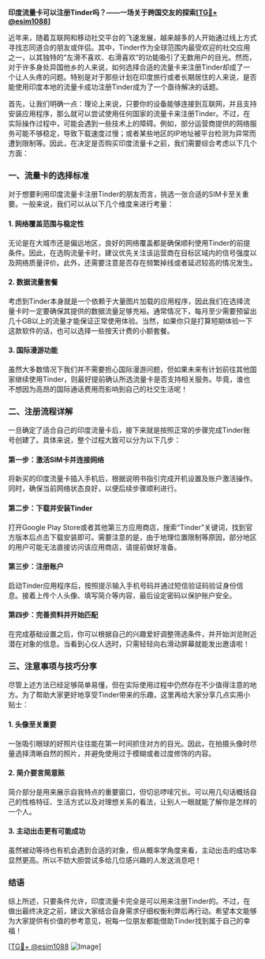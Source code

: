 **印度流量卡可以注册Tinder吗？——一场关于跨国交友的探索[[TG💪+ @esim1088](https://t.me/s/esim1088)]**

近年来，随着互联网和移动社交平台的飞速发展，越来越多的人开始通过线上方式寻找志同道合的朋友或伴侣。其中，Tinder作为全球范围内最受欢迎的社交应用之一，以其独特的“左滑不喜欢、右滑喜欢”的功能吸引了无数用户的目光。然而，对于许多身处异国他乡的人来说，如何选择合适的流量卡来注册Tinder却成了一个让人头疼的问题。特别是对于那些计划在印度旅行或者长期居住的人来说，是否能使用印度本地的流量卡成功注册Tinder成为了一个亟待解决的话题。

首先，让我们明确一点：理论上来说，只要你的设备能够连接到互联网，并且支持安装应用程序，那么就可以尝试使用任何国家的流量卡来注册Tinder。不过，在实际操作过程中，可能会遇到一些技术上的障碍。例如，部分运营商提供的网络服务可能不够稳定，导致下载速度过慢；或者某些地区的IP地址被平台检测为异常而遭到限制等。因此，在决定是否购买印度流量卡之前，我们需要综合考虑以下几个方面：

### 一、流量卡的选择标准

对于想要利用印度流量卡注册Tinder的朋友而言，挑选一张合适的SIM卡至关重要。一般来说，我们可以从以下几个维度来进行考量：

#### 1. 网络覆盖范围与稳定性
无论是在大城市还是偏远地区，良好的网络覆盖都是确保顺利使用Tinder的前提条件。因此，在选购流量卡时，建议优先关注该运营商在目标区域内的信号强度以及网络质量评价。此外，还需要注意是否存在频繁掉线或者延迟较高的情况发生。

#### 2. 数据流量套餐
考虑到Tinder本身就是一个依赖于大量图片加载的应用程序，因此我们在选择流量卡时一定要确保其提供的数据流量足够充裕。通常情况下，每月至少需要预留出几十GB以上的流量才能保证正常使用体验。当然，如果你只是打算短期体验一下这款软件的话，也可以选择一些按天计费的小额套餐。

#### 3. 国际漫游功能
虽然大多数情况下我们并不需要担心国际漫游问题，但如果未来有计划前往其他国家继续使用Tinder，则最好提前确认所选流量卡是否支持相关服务。毕竟，谁也不想因为高昂的国际通话费用而影响到自己的社交生活呢！

### 二、注册流程详解

一旦确定了适合自己的印度流量卡后，接下来就是按照正常的步骤完成Tinder账号创建了。具体来说，整个过程大致可以分为以下几步：

#### 第一步：激活SIM卡并连接网络
将新买的印度流量卡插入手机后，根据说明书指引完成开机设置及账户激活操作。同时，确保当前网络状态良好，以便后续步骤顺利进行。

#### 第二步：下载并安装Tinder
打开Google Play Store或者其他第三方应用商店，搜索“Tinder”关键词，找到官方版本后点击下载安装即可。需要注意的是，由于地理位置限制等原因，部分地区的用户可能无法直接访问该应用商店，请提前做好准备。

#### 第三步：注册账户
启动Tinder应用程序后，按照提示输入手机号码并通过短信验证码验证身份信息。接着上传个人头像、填写简介等内容，最后设定密码以保护账户安全。

#### 第四步：完善资料并开始匹配
在完成基础设置之后，你可以根据自己的兴趣爱好调整筛选条件，并开始浏览附近潜在对象的信息。当看到心仪人选时，只需轻轻向右滑动屏幕就能发出邀请啦！

### 三、注意事项与技巧分享

尽管上述方法已经足够简单易懂，但在实际使用过程中仍然存在不少值得注意的地方。为了帮助大家更好地享受Tinder带来的乐趣，这里再给大家分享几点实用小贴士：

#### 1. 头像至关重要
一张吸引眼球的好照片往往能在第一时间抓住对方的目光。因此，在拍摄头像时尽量选择清晰自然的照片，并避免使用过于模糊或者过度修饰的内容。

#### 2. 简介要言简意赅
简介部分是用来展示自我特点的重要窗口，但切忌啰嗦冗长。可以用几句话概括自己的性格特征、生活方式以及对理想关系的看法，让别人一眼就能了解你是怎样的一个人。

#### 3. 主动出击更有可能成功
虽然被动等待也有机会遇到合适的对象，但从概率学角度来看，主动出击的成功率显然更高。所以不妨大胆尝试多给几位感兴趣的人发送消息吧！

### 结语

综上所述，只要条件允许，印度流量卡完全是可以用来注册Tinder的。不过，在做出最终决定之前，建议大家结合自身需求仔细权衡利弊后再行动。希望本文能够为大家提供有价值的参考意见，祝每一位朋友都能借助Tinder找到属于自己的幸福！

[[TG💪+ @esim1088](https://t.me/s/esim1088) ![Image](https://i.postimg.cc/4NQfJmqS/Snipaste-2025-05-13-00-14-12.png)]